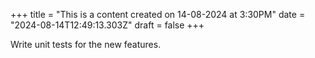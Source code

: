 +++
title = "This is a content created on 14-08-2024 at 3:30PM"
date = "2024-08-14T12:49:13.303Z"
draft = false
+++

  Write unit tests for the new features.
        